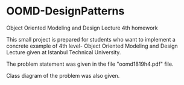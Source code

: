 # OOMD-DesignPatterns

Object Oriented Modeling and Design Lecture 4th homework

This small project is prepared for students who want to implement a concrete example of 4th level- Object Oriented Modeling and Design Lecture given at Istanbul Technical University.

The problem statement was given in the file "oomd1819h4.pdf" file.

Class diagram of the problem was also given.
